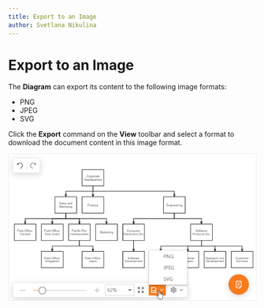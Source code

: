 ```yaml
---
title: Export to an Image
author: Svetlana Nikulina
---
```

# Export to an Image

The **Diagram** can export its content to the following image formats: 
- PNG
- JPEG
- SVG

Click the **Export** command on the **View** toolbar and select a format to download the document content in this image format.

![Export](../../images/diagram-export.png)